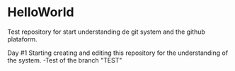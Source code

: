 # HelloWorld
Test repository for start understanding de git system and the github plataform.

Day #1
Starting creating and editing this repository for the understanding of the system.
  -Test of the branch "TEST"
